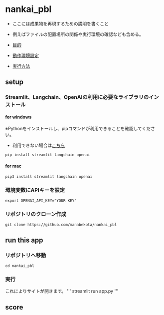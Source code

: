 # nankai_pbl

- ここには成果物を再現するための説明を書くこと
- 例えばファイルの配置場所の関係や実行環境の確認なども含める。

- [目的](#setup)
- [動作環境設定](#-run-this-app)
- [実行方法](#-score)

## setup

### Streamlit、Langchain、OpenAIの利用に必要なライブラリのインストール

#### for windows
※Pythonをインストールし、pipコマンドが利用できることを確認してください。
- 利用できない場合は[こちら]()

```
pip install streamlit langchain openai
```
#### for mac
```
pip3 install streamlit langchain openai
```

### 環境変数にAPIキーを設定
```
export OPENAI_API_KEY="YOUR KEY"
```

### リポジトリのクローン作成
```
git clone https://github.com/manabekota/nankai_pbl
```

## run this app

### リポジトリへ移動
```
cd nankai_pbl
```

### 実行
これによりサイトが開きます。
'''
streamlit run app.py
'''

## score

